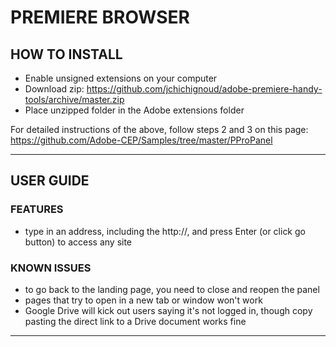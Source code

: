 # PREMIERE BROWSER

## HOW TO INSTALL
- Enable unsigned extensions on your computer
- Download zip: https://github.com/jchichignoud/adobe-premiere-handy-tools/archive/master.zip
- Place unzipped folder in the Adobe extensions folder

For detailed instructions of the above, follow steps 2 and 3 on this page: https://github.com/Adobe-CEP/Samples/tree/master/PProPanel

---

## USER GUIDE
### FEATURES
- type in an address, including the http://, and press Enter (or click go button) to access any site

### KNOWN ISSUES
- to go back to the landing page, you need to close and reopen the panel
- pages that try to open in a new tab or window won't work
- Google Drive will kick out users saying it's not logged in, though copy pasting the direct link to a Drive document works fine

---